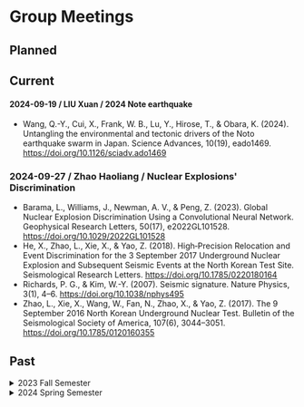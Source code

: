 # Group Meetings

## Planned

## Current

#### 2024-09-19 / LIU Xuan / 2024 Note earthquake

- Wang, Q.-Y., Cui, X., Frank, W. B., Lu, Y., Hirose, T., & Obara, K. (2024).
  Untangling the environmental and tectonic drivers of the Noto earthquake swarm in Japan.
  Science Advances, 10(19), eado1469.
  https://doi.org/10.1126/sciadv.ado1469

### 2024-09-27 / Zhao Haoliang / Nuclear Explosions' Discrimination

- Barama, L., Williams, J., Newman, A. V., & Peng, Z. (2023).
  Global Nuclear Explosion Discrimination Using a Convolutional Neural Network.
  Geophysical Research Letters, 50(17), e2022GL101528. 
  https://doi.org/10.1029/2022GL101528
- He, X., Zhao, L., Xie, X., & Yao, Z. (2018). 
  High‐Precision Relocation and Event Discrimination for the 3 September 2017 Underground Nuclear Explosion and Subsequent Seismic Events at the North Korean Test Site. 
  Seismological Research Letters. 
  https://doi.org/10.1785/0220180164
- Richards, P. G., & Kim, W.-Y. (2007). 
  Seismic signature. 
  Nature Physics, 3(1), 4–6. 
  https://doi.org/10.1038/nphys495
- Zhao, L., Xie, X., Wang, W., Fan, N., Zhao, X., & Yao, Z. (2017). 
  The 9 September 2016 North Korean Underground Nuclear Test. 
  Bulletin of the Seismological Society of America, 107(6), 3044–3051. 
  https://doi.org/10.1785/0120160355

## Past

<details>
<summary> 2023 Fall Semester </summary>

### 2023-09-21 / LIU Xuan / Stress drop

- Shearer, P. M., Prieto, G. A., & Hauksson, E. (2006).
  Comprehensive analysis of earthquake source spectra in southern California.
  Journal of Geophysical Research: Solid Earth, 111(B6), 2005JB003979.
  https://doi.org/10.1029/2005JB003979

### 2023-10-07 / ZHAO Haoliang / Seismic Instrumentation

- Ringler, A. T., & Bastien, P. (2020).
  A Brief Introduction to Seismic Instrumentation: Where Does My Data Come From?
  Seismological Research Letters, 91(2A), 1074–1083.
  https://doi.org/10.1785/0220190214

### 2023-10-14 / LIU Xiaoyu / Explosion Monitoring

- Dando, B. D. E., Goertz-Allmann, B. P., Brissaud, Q., Köhler, A., Schweitzer, J., Kværna, T., & Liashchuk, A. (2023).
  Identifying attacks in the Russia–Ukraine conflict using seismic array data.
  Nature, 621(7980), 767–772.
  https://doi.org/10.1038/s41586-023-06416-7

### 2023-10-21 / LIU Xuan / Earthquake Rupture Directivity

- Kane, D. L., Shearer, P. M., Goertz-Allmann, B. P., & Vernon, F. L. (2013).
  Rupture directivity of small earthquakes at Parkfield.
  Journal of Geophysical Research: Solid Earth, 118(1), 212-221.
  https://doi.org/10.1029/2012JB009675

### 2023-10-26 / ZHAO Haoliang / Earthquake Detection

- Gibbons, S. J., & Ringdal, F. (2006).
  The detection of low magnitude seismic events using array-based waveform correlation.
  Geophysical Journal International, 165(1), 149–166.
  https://doi.org/10.1111/j.1365-246X.2006.02865.x

- Peng, Z., & Zhao, P. (2009).
  Migration of early aftershocks following the 2004 Parkfield earthquake.
  Nature Geoscience, 2(12), 877–881.
  https://doi.org/10.1038/ngeo697

- Shelly, D. R., Beroza, G. C., & Ide, S. (2007).
  Non-volcanic tremor and low-frequency earthquake swarms.
  Nature, 446(7133), 305–307.
  https://doi.org/10.1038/nature05666

### 2023-11-02 / LIU Xiaoyu / Inner Core Boundary

-  Zhang, B., Ni, S., Wu, W., Shen, Z., Wang, W., Sun, D., & Wu, Z. (2023).
   Small-scale layered structures at the inner core boundary.
   Nature Communications, 14(1), 6362.
   https://doi.org/10.1038/s41467-023-42177-7

### 2023-11-09 / ZHAO Haoliang / Earthquake Detection

- Kao, H., & Shan, S.-J. (2004).
  The Source-Scanning Algorithm: mapping the distribution of seismic sources in time and space.
  Geophysical Journal International, 157(2), 589–594.
  https://doi.org/10.1111/j.1365-246X.2004.02276.x

- Kao, H., & Shan, S.-J. (2007).
  Rapid identification of earthquake rupture plane using Source‐Scanning Algorithm.
  Geophysical Journal International, 168(3), 1011–1020.
  https://doi.org/10.1111/j.1365-246X.2006.03271.x

- Liao, Y.-C., Kao, H., Rosenberger, A., Hsu, S.-K., & Huang, B.-S. (2012).
  Delineating complex spatiotemporal distribution of earthquake aftershocks: an improved Source-Scanning Algorithm.
  Geophysical Journal International, 189(3), 1753–1770.
  https://doi.org/10.1111/j.1365-246X.2012.05457.x

### 2023-11-16 / LIU Xiaoyu / Inner Core Boundary

- Koper, K. D. (2004).
  Observations of PKiKP/PcP amplitude ratios and implications for Earth structure at the boundaries of the liquid core.
  Journal of Geophysical Research, 109(B3), B03301.
  https://doi.org/10.1029/2003JB002750
- Koper, K. D., & Dombrovskaya, M. (2005).
  Seismic properties of the inner core boundary from PKiKP/PcP amplitude ratios.
  Earth and Planetary Science Letters, 237(3-4), 680--694.
  https://doi.org/10.1016/j.epsl.2005.07.013
- Koper, K. D., Pyle, M. L., & Franks, J. M. (2003).
  Constraints on aspherical core structure from PKiKP - PcP differential travel times.
  Journal of Geophysical Research: Solid Earth, 108(B3).
  https://doi.org/10.1029/2002JB001995

### 2023-11-23 / LIU Xuan / 2018 Mw 7.9 Gulf of Alaska Earthquake

- Krabbenhoeft, A., Von Huene, R., Miller, J. J., Lange, D., & Vera, F. (2018).
  Strike-slip 23 January 2018 MW 7.9 Gulf of Alaska rare intraplate earthquake: Complex rupture of a fracture zone system.
  Scientific Reports, 8(1), 13706.
  https://doi.org/10.1038/s41598-018-32071-4
- Lay, T., Ye, L., Bai, Y., Cheung, K. F., & Kanamori, H. (2018).
  The 2018 Mw 7.9 Gulf of Alaska  Earthquake: Multiple Fault Rupture in th Pacific Plate.
  Geophysical Research Letters, 45(18), 9542-9551.
  https://doi.org/10.1029/2018GL079813
- Ruppert, N. A., Rollins, C., Zhang, A., Meng, L., Holtkamp, S. G., West, M. E., & Freymueller, J. T. (2018).
  Complex Faulting and Triggered Rupture During the 2018 MW 7.9 Offshore Kodiak, Alaska, Earthquake.
  Geophysical Research Letters, 45(15), 7533-7541.
  https://doi.org/10.1029/2018GL078931

### 2023-12-14 / ZHAO Haoliang / Earthquake Detection

- Zhang, M., & Wen, L. (2015).
  An effective method for small event detection: match and locate (M&L).
  Geophysical Journal International, 200(3), 1523-1537.
  https://doi.org/10.1093/gji/ggu466
- Liu, M., Li, H., Zhang, M., & Wang, T. (2020).
  Graphics Processing Unit‐Based Match and Locate (GPU‐M&L): An Improved Match and Locate Method and Its Application.
  Seismological Research Letters, 91(5), 2426-2438.
  https://doi.org/10.1785/0220190241

### 2023-12-21 / LIU Xiaoyu / Inner Core Boundary

- Waszek, L., & Deuss, A. (2015).
  Anomalously strong observations of PKiKP/PcP amplitude ratios on a global scale.
  Journal of Geophysical Research: Solid Earth, 120(7), 5175-5190.
  https://doi.org/10.1002/2015JB012038

### 2023-12-28 / LIU Xuan / Earthquake Source Spectrum

- Ma, S., Li, Z., & Wang, W. (2022).
  Machine learning of source spectra for large earthquakes.
  Geophysical Journal International, 231(1), 692--702.
  https://doi.org/10.1093/gji/ggac215

</details>

<details>
<summary> 2024 Spring Semester </summary>

### 2024-03-07 / ZHAO Haoliang / Earthquake Detection by Martix Profile

- Shabikay Senobari, N., Shearer, P. M., Funning, G. J., Zimmerman, Z., Zhu, Y., Brisk, P., & Keogh, E. (2024).
  The Matrix Profile in Seismology: Template Matching of Everything With Everything.
  Journal of Geophysical Research: Solid Earth, 129(2), e2023JB027122.
  https://doi.org/10.1029/2023JB027122
- Introduction to Matrix Profiles: https://towardsdatascience.com/introduction-to-matrix-profiles-5568f3375d90
- Van Benschoten et al., (2020).
  MPA: a novel cross-language API for time series analysis.
  Journal of Open Source Software, 5(49), 2179,
  https://doi.org/10.21105/joss.02179


### 2024-03-14 / LIU Xuan / Noto Earthquakes

- Amezawa, Y., Hiramatsu, Y., Miyakawa, A., Imanishi, K., & Otsubo, M. (2023).
  Long-Living Earthquake Swarm and Intermittent Seismicity in the Northeastern Tip of the Noto Peninsula, Japan.
  Geophysical Research Letters, 50(8), e2022GL102670.
  https://doi.org/10.1029/2022GL102670
- Conroy, G. (2024).
  Japan earthquakes: the science behind the deadly tremors.
  Nature, 625(7994), 228-228.
  https://doi.org/10.1038/d41586-024-00010-1
- Kato, A. (2024).
  Implications of Fault-Valve Behavior From Immediate Aftershocks Following the 2023 Mj6.5 Earthquake Beneath the Noto Peninsula, Central Japan.
  Geophysical Research Letters, 51(1), e2023GL106444.
  https://doi.org/10.1029/2023GL106444
- Normile, D. (2024).
  Mysterious seismic swarm led up to Japan quake.
  Science, 383(6679), 140-140.
  https://doi.org/10.1126/science.adn9645
- Yoshida, K., Uchida, N., Matsumoto, Y., Orimo, M., Okada, T., Hirahara, S., et al. (2023).
  Updip Fluid Flow in the Crust of the Northeastern Noto Peninsula, Japan, Triggered the 2023 Mw 6.2 Suzu Earthquake During Swarm Activity.
  Geophysical Research Letters, 50(21), e2023GL106023.
  https://doi.org/10.1029/2023GL106023

### 2024-03-21 / LIU Xiaoyu / Seismic Array Analysis

- Rost, S., & Thomas, C. (2002).
  Array Seismology: Methods and Applications.
  Reviews of Geophysics, 40(3).
  https://doi.org/10.1029/2000RG000100

### 2024-03-28 / ZHAO Haoliang / Earthquake Catalog

- Zhang, M., Liu, M., Feng, T., Wang, R., & Zhu, W. (2022).
  LOC-FLOW: An End-to-End Machine Learning-Based High-Precision Earthquake Location Workflow.
  Seismological Research Letters, 93(5), 2426-2438.
  https://doi.org/10.1785/0220220019
- Allen, R. V. (1978).
  Automatic earthquake recognition and timing from single traces.
  Bulletin of the Seismological Society of America, 68(5), 1521-1532.
  https://doi.org/10.1785/BSSA0680051521
- Baer, M., & Kradolfer, U. (1987).
  An automatic phase picker for local and teleseismic events.
  Bulletin of the Seismological Society of America, 77(4), 1437-1445.
  https://doi.org/10.1785/BSSA0770041437
- Zhu, W., & Beroza, G. C. (2019).
  PhaseNet: a deep-neural-network-based seismic arrival-time picking method.
  Geophysical Journal International, 216(1), 261-273.
  https://doi.org/10.1093/gji/ggy423
- Zhang, M., Ellsworth, W. L., & Beroza, G. C. (2019).
  Rapid Earthquake Association and Location.
  Seismological Research Letters, 90(6), 2276-2284.
  https://doi.org/10.1785/0220190052
- Waldhauser, F., & Ellsworth, W. L. (2000).
  A Double-Difference Earthquake Location Algorithm: Method and Application to the Northern Hayward Fault, California.
  Bulletin of the Seismological Society of America, 90(6), 1353-1368.
  https://doi.org/10.1785/0120000006
- Trugman, D. T., & Shearer, P. M. (2017).
  GrowClust: A Hierarchical Clustering Algorithm for Relative Earthquake Relocation, with Application to the Spanish Springs and Sheldon, Nevada, Earthquake Sequences.
  Seismological Research Letters, 88(2A), 379-391.
  https://doi.org/10.1785/0220160188

### 2024-04-04 / LIU Xuan / Repeating Earthquakes

- Cesca, S., Niemz, P., Dahm, T., & Ide, S. (2024).
  Anti-repeating earthquakes and how to explain them.
  Communications Earth & Environment, 5(1), 158.
  https://doi.org/10.1038/s43247-024-01290-1
- Uchida, N., & Bürgmann, R. (2019).
  Repeating Earthquakes.
  Annual Review of Earth and Planetary Sciences, 47(1), 305-332.
  https://doi.org/10.1146/annurev-earth-053018-060119

### 2024-05-09 / LIU Xiaoyu / Inner Core Scattering

- Leyton, F., & Koper, K. D. (2007a).
  Using PKiKP coda to determine inner core structure: 1. Synthesis of coda envelopes using single-scattering theories.
  Journal of Geophysical Research, 112(B5), B05316.
  https://doi.org/10.1029/2006JB004369
- Leyton, F., & Koper, K. D. (2007b).
  Using PKiKP coda to determine inner core structure: 2. Determination of Q C .
  Journal of Geophysical Research, 112(B5), B05317.
  https://doi.org/10.1029/2006JB004370


### 2024-05-17 / ZHAO Haoliang / Tidal Triggering

- Vidale, J. E., Agnew, D. C., Johnston, M. J. S., & Oppenheimer, D. H. (1998).
  Absence of earthquake correlation with Earth tides: An indication of high preseismic fault stress rate.
  Journal of Geophysical Research: Solid Earth, 103(B10), 24567-24572.
  https://doi.org/10.1029/98JB00594
- Tanaka, S. (2010).
  Tidal triggering of earthquakes precursory to the recent Sumatra megathrust earthquakes of 26 December 2004 (Mw 9.0), 28 March 2005 (Mw 8.6), and 12 September 2007 (Mw 8.5).
  Geophysical Research Letters, 37(2), L02301.
  https://doi.org/10.1029/2009GL041581
- Chanard, K., Nicolas, A., Hatano, T., Petrelis, F., Latour, S., Vinciguerra, S., & Schubnel, A. (2019).
  Sensitivity of acoustic emission triggering to small pore pressure cycling perturbations during brittle creep.
  Geophysical Research Letters, 46(18), 7414-7423.
  https://doi.org/10.1029/2019GL082093
- Beaucé, E., Poli, P., Waldhauser, F., Holtzman, B., & Scholz, C. (2023).
  Enhanced tidal sensitivity of seismicity before the 2019 magnitude 7.1 Ridgecrest, California earthquake.
  Geophysical Research Letters, 50(11), e2023GL104375.
  https://doi.org/10.1029/2023GL104375

### 2024-05-23 / LIU Xuan / Creeping Faults

- Noda, H., Lapusta, N.
  Stable creeping fault segments can become destructive as a result of dynamic weakening.
  Nature 493, 518–521 (2013).
  https://doi.org/10.1038/nature11703
- Harris, R. A. (2017),
  Large earthquakes and creeping faults,
  Rev. Geophys., 55, 169-198,
  https://doi.org/10.1002/2016RG000539.
- Chen, K. H., and R. Bürgmann (2017),
  Creeping faults: Good news, bad news?,
  Rev. Geophys., 55, 282–286,
  https://doi.org/10.1002/2017RG000565.

### 2024-05-30 / LIU Xuan / Earthquake Faulting

- Scholz, C. H. (1998).
  Earthquakes and friction laws.
  Nature, 391(6662), 37–42.
  https://doi.org/10.1038/34097

### 2024-06-06 / LIU Xiaoyu / Inner Core Anisotropy

- Poupinet, G., Pillet, R., & Souriau, A. (1983).
  Possible heterogeneity of the Earth’s core deduced from PKIKP travel times.
  Nature, 305(5931), 204–206.
  https://doi.org/10.1038/305204a0
- Morelli, A., Dziewonski, A. M., & Woodhouse, J. H. (1986).
  Anisotropy of the inner core inferred from PKIKP travel times.
  Geophysical Research Letters, 13(13), 1545–1548.
  https://doi.org/10.1029/GL013i013p01545
- Woodhouse, J. H., Giardini, D., & Li, X.-D. (1986).
  Evidence for inner core anisotropy from free oscillations.
  Geophysical Research Letters, 13(13), 1549–1552.
  https://doi.org/10.1029/GL013i013p01549


### 2024-06-13 / ZHAO Haoliang / Earthquake Nucleation

- Ellsworth, W. L., Bulut, F. (2018).
  Nucleation of the 1999 Izmit earthquake by a triggered cascade of foreshocks.
  Nature Geoscience 11, 531–535.
  https://doi.org/10.1038/s41561-018-0145-1
- Gomberg, J. (2018).
  Unsettled earthquake nucleation.
  Nature Geoscience 11, 463–464.
  https://doi.org/10.1038/s41561-018-0149-x
- Ohnaka, M. (1996).
  Nonuniformity of the constitutive law parameters for shear rupture and quasistatic nucleation to dynamic rupture: a physical model of earthquake generation processes.
  Proceedings of the National Academy of Sciences, 93(9), 3795–3802.
  https://doi.org/10.1073/pnas.93.9.3795
- Lockner, D., Byerlee, J., Kuksenko, V. et al. (1991).
  Quasi-static fault growth and shear fracture energy in granite.
  Nature 350, 39–42.
  https://doi.org/10.1038/350039a0

### 2024-06-20 / LIU Xuan / Static Triggering

- Geoffrey C. P. King, Ross S. Stein, Jian Lin (1994).
  Static stress changes and the triggering of earthquakes.
  Bulletin of the Seismological Society of America, 84(3), 935–953.
  https://doi.org/10.1785/BSSA0840030935
- Felzer, K. R., T. W. Becker, R. E. Abercrombie, G. Ekstro ̈m, and J. R. Rice (2002).
  Triggering of the 1999 MW 7.1 Hector Mine earthquake by aftershocks of the 1992 MW 7.3 Landers earthquake.
  Journal of Geophysical Research: Solid Earth, 107(B9), 2190.
  https://doi.org/10.1029/2001JB000911

### 2024-06-27 / LIU Xiaoyu / Inner Core Anisotropy

- Niu, F., & Wen, L. (2001).
  Hemispherical variations in seismic velocity at the top of the Earth’s inner core.
  Nature, 410(6832), 1081–1084.
  https://doi.org/10.1038/35074073
- Ishii, M., & Dziewoński, A. M. (2002).
  The innermost inner core of the earth: Evidence for a change in anisotropic behavior at the radius of about 300 km.
  Proceedings of the National Academy of Sciences, 99(22), 14026–14030.
  https://doi.org/10.1073/pnas.172508499
- Yu, W., & Wen, L. (2006).
  Inner core attenuation anisotropy.
  Earth and Planetary Science Letters, 245(3–4), 581–594.
  https://doi.org/10.1016/j.epsl.2006.03.043


### 2024-07-11 / ZHAO Haoliang / North Korea Nuclear Test

- Wei, M. (2017).
  Location and source characteristics of the 2016 January 6 North Korean nuclear test constrained by InSAR.
  Geophysical Journal International, 209(2), 762–769.
  https://doi.org/10.1093/gji/ggx053
- Myers, S. C., Ford, S. R., Mellors, R. J., Baker, S., & Ichinose, G. (2018).
  Absolute Locations of the North Korean Nuclear Tests Based on Differential Seismic Arrival Times and InSAR.
  Seismological Research Letters, 89(6), 2049–2058.
  https://doi.org/10.1785/0220180123
- Wen, L. X., & Long, H. (2010).
  High-precision Location of North Korea's 2009 Nuclear Test.
  Seismological Research Letters, 81(1), 26–29.
  https://doi.org/10.1785/gssrl.81.1.26
- Selby, N. D. (2010).
  Relative Locations of the October 2006 and May 2009 DPRK Announced Nuclear Tests Using International Monitoring System Seismometer Arrays.
  Bulletin of the Seismological Society of America, 100(4), 1779–1784.
  https://doi.org/10.1785/0120100006
- Wang, D., & Hutko, A. R. (2018).
  Relative relocations of the North Korean nuclear tests from 2006 to 2017 using the Hi-Net array in Japan.
  Geophysical Research Letters, 45, 7481–7487.
  https://doi.org/10.1029/2018GL078653

</details>
